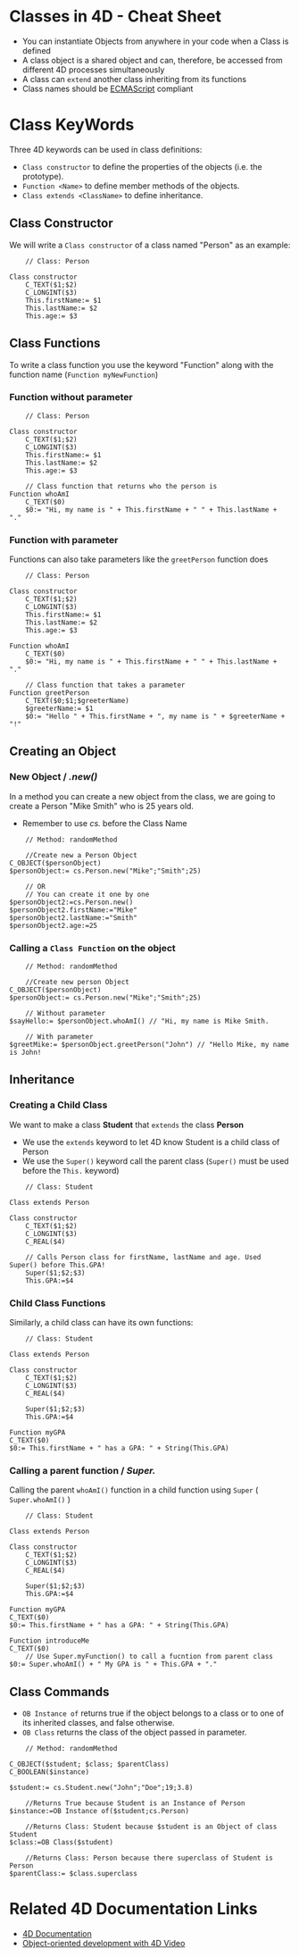 # Classes in 4D - Cheat Sheet

* You can instantiate Objects from anywhere in your code when a Class is defined
* A class object is a shared object and can, therefore, be accessed from different 4D processes simultaneously
* A class can ```extend``` another class inheriting from its functions
* Class names should be [ECMAScript](https://en.wikipedia.org/wiki/ECMAScript) compliant 



<!-- To access available classes you must use _cs._ which refers to Class Store.

```4D
    // Get property of an object 
$property:= cs.ClassName.property

$functionOutput:= cs.ClassName.function()
``` -->

# Class KeyWords

Three 4D keywords can be used in class definitions:

* ```Class constructor``` to define the properties of the objects (i.e. the prototype).
* ```Function <Name>``` to define member methods of the objects.
* ```Class extends <ClassName>``` to define inheritance.

## Class Constructor

We will write a ```Class constructor``` of a class named "Person" as an example:

```4D
    // Class: Person

Class constructor
    C_TEXT($1;$2)
    C_LONGINT($3)
    This.firstName:= $1
    This.lastName:= $2
    This.age:= $3
```

## Class Functions

To write a class function you use the keyword "Function" along with the function name (```Function myNewFunction```)

### Function without parameter
```4D
    // Class: Person

Class constructor
    C_TEXT($1;$2)
    C_LONGINT($3)
    This.firstName:= $1
    This.lastName:= $2
    This.age:= $3

    // Class function that returns who the person is
Function whoAmI
    C_TEXT($0)
    $0:= "Hi, my name is " + This.firstName + " " + This.lastName + "."
```

### Function with parameter

Functions can also take parameters like the ```greetPerson``` function does

```4D
    // Class: Person

Class constructor
    C_TEXT($1;$2)
    C_LONGINT($3)
    This.firstName:= $1
    This.lastName:= $2
    This.age:= $3
    
Function whoAmI
    C_TEXT($0)
    $0:= "Hi, my name is " + This.firstName + " " + This.lastName + "."

    // Class function that takes a parameter
Function greetPerson
	C_TEXT($0;$1;$greeterName)
	$greeterName:= $1
	$0:= "Hello " + This.firstName + ", my name is " + $greeterName + "!"
```


## Creating an Object

### New Object / _.new()_
In a method you can create a new object from the class, we are going to create a Person "Mike Smith" who is 25 years old.
* Remember to use _cs._ before the Class Name

```4D
    // Method: randomMethod

    //Create new a Person Object
C_OBJECT($personObject)
$personObject:= cs.Person.new("Mike";"Smith";25)

    // OR
    // You can create it one by one
$personObject2:=cs.Person.new()
$personObject2.firstName:="Mike"
$personObject2.lastName:="Smith"
$personObject2.age:=25

```

### Calling a ```Class Function``` on the object

```4D
    // Method: randomMethod

    //Create new person Object
C_OBJECT($personObject)
$personObject:= cs.Person.new("Mike";"Smith";25)

    // Without parameter
$sayHello:= $personObject.whoAmI() // "Hi, my name is Mike Smith.

    // With parameter
$greetMike:= $personObject.greetPerson("John") // "Hello Mike, my name is John!
```

## Inheritance

### Creating a Child Class 

We want to make a class **Student** that ```extends``` the class **Person**
* We use the ```extends``` keyword to let 4D know Student is a child class of Person
* We use the ```Super()``` keyword call the parent class (```Super()``` must be used before the ```This.``` keyword)

```4D
    // Class: Student

Class extends Person

Class constructor
	C_TEXT($1;$2)
	C_LONGINT($3)
	C_REAL($4)
	
    // Calls Person class for firstName, lastName and age. Used Super() before This.GPA!
	Super($1;$2;$3)
	This.GPA:=$4
```

### Child Class Functions

Similarly, a child class can have its own functions:

```4D
    // Class: Student

Class extends Person

Class constructor
	C_TEXT($1;$2)
	C_LONGINT($3)
	C_REAL($4)
	
	Super($1;$2;$3)
	This.GPA:=$4

Function myGPA
C_TEXT($0)
$0:= This.firstName + " has a GPA: " + String(This.GPA)
```

### Calling a parent function / _Super._

Calling the parent ```whoAmI()``` function in a child function using ```Super``` ( ```Super.whoAmI()``` )

```4D
    // Class: Student

Class extends Person

Class constructor
	C_TEXT($1;$2)
	C_LONGINT($3)
	C_REAL($4)
	
	Super($1;$2;$3)
	This.GPA:=$4

Function myGPA
C_TEXT($0)
$0:= This.firstName + " has a GPA: " + String(This.GPA) 

Function introduceMe
C_TEXT($0)
    // Use Super.myFunction() to call a fucntion from parent class
$0:= Super.whoAmI() + " My GPA is " + This.GPA + "."
```

## Class Commands

* ```OB Instance of``` returns true if the object belongs to a class or to one of its inherited classes, and false otherwise.
* ```OB Class``` returns the class of the object passed in parameter.



```4D
    // Method: randomMethod

C_OBJECT($student; $class; $parentClass)
C_BOOLEAN($instance)

$student:= cs.Student.new("John";"Doe";19;3.8)

    //Returns True because Student is an Instance of Person
$instance:=OB Instance of($student;cs.Person) 

    //Returns Class: Student because $student is an Object of class Student
$class:=OB Class($student)

    //Returns Class: Person because there superclass of Student is Person
$parentClass:= $class.superclass    
```

# Related 4D Documentation Links
* [4D Documentation](https://developer.4d.com/docs/en/Concepts/classes.html)
* [Object-oriented development with 4D Video](https://www.youtube.com/watch?v=mAtrBdjSs9c)
